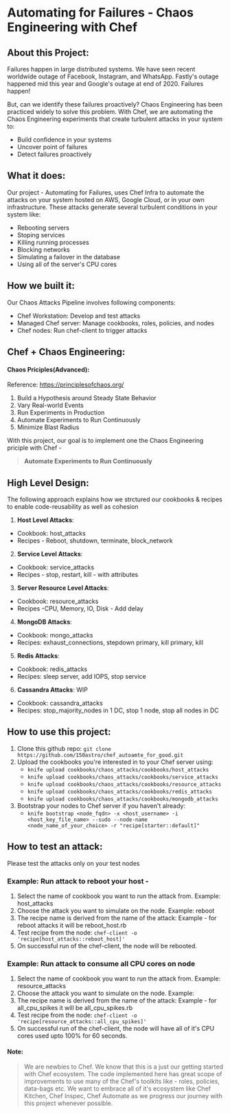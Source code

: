 # Automating for Failures - Chaos Engineering with Chef

## About this Project:
Failures happen in large distributed systems. We have seen recent worldwide outage of Facebook, Instagram, and WhatsApp. Fastly's outage happened mid this year and Google's outage at end of 2020. Failures happen!

But, can we identify these failures proactively? Chaos Engineering has been practiced widely to solve this problem. With Chef, we are automating the Chaos Engineering experiments that create turbulent attacks in your system to:

- Build confidence in your systems
- Uncover point of failures
- Detect failures proactively

## What it does:
Our project - Automating for Failures, uses Chef Infra to automate the attacks on your system hosted on AWS, Google Cloud, or in your own infrastructure. These attacks generate several turbulent conditions in your system like:

- Rebooting servers
- Stoping services
- Killing running processes
- Blocking networks
- Simulating a failover in the database
- Using all of the server's CPU cores

## How we built it:
Our Chaos Attacks Pipeline involves following components:

- Chef Workstation: Develop and test attacks
- Managed Chef server: Manage cookbooks, roles, policies, and nodes
- Chef nodes: Run chef-client to trigger attacks

## Chef + Chaos Engineering:

#### Chaos Priciples(Advanced):
Reference: https://principlesofchaos.org/

1. Build a Hypothesis around Steady State Behavior
2. Vary Real-world Events
3. Run Experiments in Production
4. Automate Experiments to Run Continuously
5. Minimize Blast Radius

With this project, our goal is to implement one the Chaos Engineering priciple with Chef - 
> **Automate Experiments to Run Continuously**

## High Level Design:

The following approach explains how we strctured our cookbooks & recipes to enable code-reusability as well as cohesion

1. **Host Level Attacks**:
 - Cookbook: host_attacks
 - Recipes - Reboot, shutdown, terminate, block_network

2. **Service Level Attacks**:
 - Cookbook: service_attacks
 - Recipes - stop, restart, kill - with attributes

3. **Server Resource Level Attacks**:
 - Cookbook: resource_attacks
 - Recipes -CPU, Memory, IO, Disk - Add delay

4. **MongoDB Attacks**:
 - Cookbook: mongo_attacks
 - Recipes: exhaust_connections, stepdown primary, kill primary, kill 

5. **Redis Attacks**:
 - Cookbook: redis_attacks
 - Recipes: sleep server, add IOPS, stop service

6. **Cassandra Attacks**: WIP
 - Cookbook: cassandra_attacks
 - Recipes: stop_majority_nodes in 1 DC, stop 1 node, stop all nodes in DC

## How to use this project:
1. Clone this github repo: ```git clone https://github.com/150astro/chef_autoamte_for_good.git```
3. Upload the cookbooks you're interested in to your Chef server using:
    - ```knife upload cookbooks/chaos_attacks/cookbooks/host_attacks```
    - ```knife upload cookbooks/chaos_attacks/cookbooks/service_attacks```
    - ```knife upload cookbooks/chaos_attacks/cookbooks/resource_attacks```
    - ```knife upload cookbooks/chaos_attacks/cookbooks/redis_attacks```
    - ```knife upload cookbooks/chaos_attacks/cookbooks/mongodb_attacks```
5. Bootstrap your nodes to Chef server if you haven't already:
    - ```knife bootstrap <node_fqdn> -x <host_username> -i <host_key_file_name> --sudo --node-name <node_name_of_your_choice> -r "recipe[starter::default]"```

## How to test an attack: 
   Please test the attacks only on your test nodes
### Example: Run attack to reboot your host - 
1. Select the name of cookbook you want to run the attack from. Example: host_attacks
2. Choose the attack you want to simulate on the node. Example: reboot
3. The recipe name is derived from the name of the attack: Example - for reboot attacks it will be reboot_host.rb
4. Test recipe from the node: 
   ```chef-client -o 'recipe[host_attacks::reboot_host]'```
5. On successful run of the chef-client, the node will be rebooted.

### Example: Run attack to consume all CPU cores on node
1. Select the name of cookbook you want to run the attack from. Example: resource_attacks
2. Choose the attack you want to simulate on the node. Example: 
3. The recipe name is derived from the name of the attack: Example - for all_cpu_spikes it will be all_cpu_spikes.rb
4. Test recipe from the node: 
   ```chef-client -o 'recipe[resource_attacks::all_cpu_spikes]'```
5. On successful run of the chef-client, the node will have all of it's CPU cores used upto 100% for 60 seconds. 

#### Note: 
> We are newbies to Chef. We know that this is a just our getting started with Chef ecosystem.
The code implemented here has great scope of improvements to use many of the Chef's toolkits like - roles, policies, data-bags etc. 
We want to embrace all of it's ecosystem like Chef Kitchen, Chef Inspec, Chef Automate as we progress our journey with this project whenever possible. 
  
